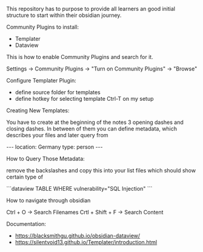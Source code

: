 
This repository has to purpose to provide all learners an good initial structure to start within their obsidian journey.

Community Plugins to install:

- Templater
- Dataview

This is how to enable Community Plugins and search for it. 

Settings -> Community Plugins -> "Turn on Community Plugins" -> "Browse" 


Configure Templater Plugin: 
- define source folder for templates
- define hotkey for selecting template Ctrl-T on my setup

Creating New Templates: 

You have to create at the beginning of the notes 3 opening dashes and closing dashes.
In between of them you can define metadata, which describes your files and later query from

\---
location: Germany
type: person
\--- 

How to Query Those Metadata:

remove the backslashes and copy this into your list files which should show certain type of 

\`\`\`dataview
TABLE WHERE vulnerability="SQL Injection"
\`\`\`

How to navigate through obsidian

Ctrl + O -> Search Filenames
Crtl + Shift + F -> Search Content


Documentation:
- https://blacksmithgu.github.io/obsidian-dataview/
- https://silentvoid13.github.io/Templater/introduction.html
